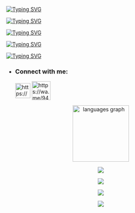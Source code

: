 <a href="https://git.io/typing-svg"><img src="https://readme-typing-svg.herokuapp.com?font=Comic+sans+MS&weight=100&size=27&duration=5001&pause=1800&color=30FF16FB&center=false&random=false&width=500&height=55&lines=Hey%F0%9F%91%8B+I+am+Tharuka+Heshan+.+.+.+%F0%9F%91%80%F0%9F%99%82" alt="Typing SVG" /></a> 



<a href="https://git.io/typing-svg"><img src="https://readme-typing-svg.herokuapp.com?font=Comic+sans+MS&weight=100&size=27&duration=5001&pause=1800&color=F724CFFF&center=false&random=false&width=500&height=55&lines=I+am+from+SRI+LANKA+🇱🇰+💕" alt="Typing SVG" /></a>
 




<a href="https://git.io/typing-svg"><img src="https://readme-typing-svg.herokuapp.com?font=Comic+sans+MS&weight=100&size=20&duration=5001&pause=1800&color=27EBF7FF&center=true&random=true&width=500&height=55&lines=😇+I'm+not+a+Programmer+🙃" alt="Typing SVG" /></a>


<a href="https://git.io/typing-svg"><img src="https://readme-typing-svg.herokuapp.com?font=Comic+sans+MS&weight=100&size=20&duration=5001&pause=1800&color=FFF411FB&center=true&random=true&width=500&height=55&lines=👀+I’m+interested+about+WHATSAPP+BOTS" alt="Typing SVG" /></a>


<a href="https://git.io/typing-svg"><img src="https://readme-typing-svg.herokuapp.com?font=Comic+sans+MS&weight=100&size=20&duration=5001&pause=1800&color=F70000FF&center=true&random=true&width=500&height=55&lines=🌱+I’m+currently+learning+🧑‍🎓+📖" alt="Typing SVG" /></a>



- <h3 align="left">Connect with me:</h3><p>   <a href="https://www.youtube.com/@Tharuka-Heshan" target="blank"><img align="center" src="https://i.ibb.co/YkThzVT/Seek-Png-com-youtube-icon-png-8071516-1.png" alt="https://www.youtube.com/@Tharuka-Heshan" height="40" width="40" /></a>  <a href="https://wa.me/94743389804" target="blank"><img align="center" src="https://cdn-icons-png.flaticon.com/512/5649/5649647.png" alt="https://wa.me/94743389804" height="50" width="50" /></a> 
</p>


<p align="center"><img src="https://github-readme-stats.vercel.app/api/top-langs?username=maurodesouza&locale=en&hide_title=false&layout=compact&card_width=320&langs_count=5&theme=dracula&hide_border=false" height="150" alt="languages graph"  />
</div>



 <p align="center"> <a href="https://github.com/Tharuka-Heshan"><img src="https://github-profile-trophy.vercel.app/?username=Tharuka-Heshan&no-bg=true&no-frame=false&theme=algolia"></a></p>

<p align="center"> <a href="https://github.com/Tharuka-Heshan"><img  src="http://github-readme-streak-stats.herokuapp.com?user=Tharuka-Heshan&theme=github-dark-blue&hide_border=false&background=DDD9DA00&stroke=00AEFF&fire=00AEFF&ring=00AEFF&currStreakNum=00AEFF&currStreakLabel=00AEFF&sideLabels=00AEFF&dates=00AEFF&sideNums=00AEFF"></a></p>
<p align="center"> <a href="https://github.com/Tharuka-Heshan"><img src="https://github-readme-stats.vercel.app/api?username=Tharuka-Heshan&theme=algolia&bg_color=DDD9DA00&text_color=00AEFF&show_icons=TRUE&icon_color=00AEFF" > </a> </p>
<p align="center"> <a href="https://github.com/Tharuka-Heshan"><img src="https://github-readme-stats.vercel.app/api/top-langs/?username=MR-DARK-SHADOW&hide=css,html&theme=algolia&bg_color=DDD9DA00&text_color=00AEFF" > </a> </p>
